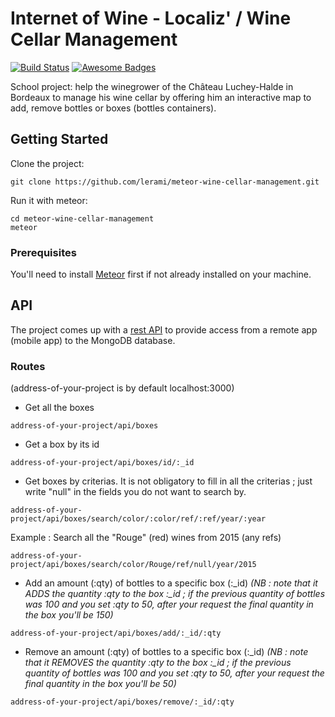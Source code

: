 # Internet of Wine - Localiz' / Wine Cellar Management
[![Build Status](https://travis-ci.org/lerami/meteor-wine-cellar-management.svg?branch=master)](https://travis-ci.org/lerami/meteor-wine-cellar-management)
[![Awesome Badges](https://img.shields.io/badge/badges-awesome-green.svg)](https://github.com/Naereen/badges)

School project: help the winegrower of the Château Luchey-Halde in Bordeaux to manage his wine cellar by offering him an interactive map to add, remove bottles or boxes (bottles containers).

## Getting Started

Clone the project:
```
git clone https://github.com/lerami/meteor-wine-cellar-management.git
```

Run it with meteor:
```
cd meteor-wine-cellar-management
meteor
```

### Prerequisites

You'll need to install [Meteor](https://www.meteor.com/) first if not already installed on your machine.

## API

The project comes up with a [rest API]() to provide access from a remote app (mobile app) to the MongoDB database.

### Routes

(address-of-your-project is by default localhost:3000)

- Get all the boxes
```
address-of-your-project/api/boxes
```

- Get a box by its id
```
address-of-your-project/api/boxes/id/:_id
```

- Get boxes by criterias. It is not obligatory to fill in all the criterias ; just write "null" in the fields you do not want to search by.
```
address-of-your-project/api/boxes/search/color/:color/ref/:ref/year/:year
```
Example : Search all the "Rouge" (red) wines from 2015 (any refs) 
```
address-of-your-project/api/boxes/search/color/Rouge/ref/null/year/2015
```

- Add an amount (:qty) of bottles to a specific box (:\_id) 
_(NB : note that it ADDS the quantity :qty to the box :\_id ; if the previous quantity of bottles was 100 and you set :qty to 50, after your request the final quantity in the box you'll be 150)_
```
address-of-your-project/api/boxes/add/:_id/:qty
```

- Remove an amount (:qty) of bottles to a specific box (:\_id)
_(NB : note that it REMOVES the quantity :qty to the box :\_id ; if the previous quantity of bottles was 100 and you set :qty to 50, after your request the final quantity in the box you'll be 50)_
```
address-of-your-project/api/boxes/remove/:_id/:qty
```
